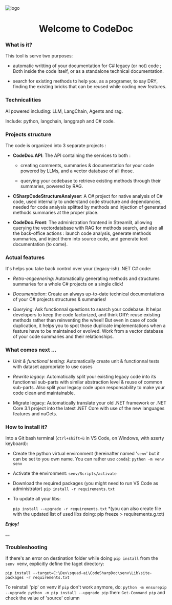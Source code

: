 <img src="./CodeSharpDoc-logo.png" title="" alt="logo" data-align="center">

<H1 style="text-align: center;">Welcome to CodeDoc</H1>

### What is it?

This tool is serve two purposes:

- automatic writting of your documentation for C# legacy (or not) code ; Both inside the code itself, or as a standalone technical documentation.

- search for existing methods to help you, as a programer, to say DRY, finding the existing bricks that can be reused while coding new features. 

### Technicalities

AI powered including: LLM, LangChain, Agents and rag.

Include: python, langchain, langgraph and C# code.



### Projects structure

The code is organized into 3 separate projects :

- **CodeDoc.API**: The API containing the services to both : 
  
  - creating comments, summaries & documentation for your code powered by LLMs, and a vector database of all those.
  
  - querying your codebase to retrieve existing methods through their summaries,  powered by RAG.

- **CSharpCodeStructureAnalyser**: A C# project for native analysis of C# code, used internally to understand code structure and dependancies, needed for code analysis splitted by methods and injection of generated methods summaries at the proper place.

- **CodeDoc.Front**: The administration frontend in Streamlit, allowing querying the vectordatabase with RAG for methods search, and also all the back-office actions : launch code analysis, generate methods summaries, and inject them into source code, and generate text documentation (to come).

### Actual features

It's helps you take back control over your (legacy-ish) .NET C# code: 

- *Retro-engeenering*: Automatically generating methods and structures summaries for a whole C# projects on a single click!

- *Documentation*: Create an always up-to-date technical documentations of your C# projects structures & summaries!

- *Querying*: Ask functionnal questions to search your codebase. It helps developers to keep the code factorized, and think DRY: reuse existing methods rather than reinventing the wheel! But even in case of code duplication, it helps you to spot those duplicate implementations when a feature have to be maintained or evolved. Work from a vector database of your code summaries and their relationships.

### What comes next ...

- *Unit & functional testing*: Automatically create unit & functionnal tests with dataset appropriate to use cases 

- *Rewrite legacy*: Automatically split your existing legacy code into its functionnal sub-parts with similar abstraction level & reuse of common sub-parts. Also split your legacy code upon responsability to make your code clean and maintainable.  

- Migrate legacy: Automatically translate your old .NET framework or .NET Core 3.1 project into the latest .NET Core with use of the new languages features and nuGets.

<H3>How to install it?</H3>

Into a Git bash terminal (`ctrl+shift+ù` in VS Code, on Windows, with azerty keyboard):

- Create the python virtual environment (hereinafter named '`senv`' but it can be set to you own name. You can rather use `conda`):
  `python -m venv senv`

- Activate the environment:
  `senv/Scripts/activate`

- Download the required packages (you might need to run VS Code as administrator)
  `pip install -r requirements.txt`

- To update all your libs: 
  
  `pip install --upgrade -r requirements.txt`
  *(you can also create file with the updated list of used libs doing: pip freeze > requirements.g.txt)

***Enjoy!***

__

### Troubleshooting

If there's an error on destination folder while doing `pip install` from the `senv `venv, explicitly define the taget directory: 

`pip install --target=C:\Dev\squad-ai\CodeSharpDoc\senv\Lib\site-packages -r requirements.txt`

To reinstall 'pip' on venv if `pip` don't work anymore, do:
`python -m ensurepip --upgrade
python -m pip install --upgrade pip`
then: `Get-Command pip` and check the value of 'source' column